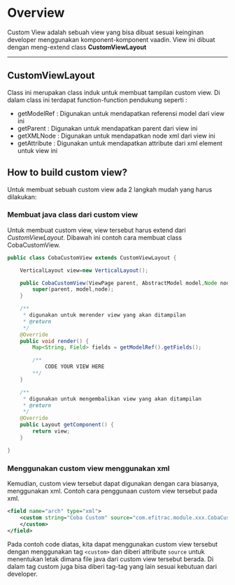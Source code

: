 # Overview
Custom View adalah sebuah view yang bisa dibuat sesuai keinginan developer menggunakan komponent-komponent vaadin.
View ini dibuat dengan meng-extend class **CustomViewLayout**

---

## CustomViewLayout
Class ini merupakan class induk untuk membuat tampilan custom view. Di dalam class ini terdapat function-function pendukung seperti :

* getModelRef : Digunakan untuk mendapatkan referensi model dari view ini
* getParent : Digunakan untuk mendapatkan parent dari view ini
* getXMLNode : Digunakan untuk mendapatkan node xml dari view ini
* getAttribute : Digunakan untuk mendapatkan attribute dari xml element untuk view ini

## How to build custom view?

Untuk membuat sebuah custom view ada 2 langkah mudah yang harus dilakukan:

### Membuat java class dari custom view

Untuk membuat custom view, view tersebut harus extend dari *CustomViewLayout*.
Dibawah ini contoh cara membuat class CobaCustomView.

```java
public class CobaCustomView extends CustomViewLayout {

    VerticalLayout view=new VerticalLayout();

    public CobaCustomView(ViewPage parent, AbstractModel model,Node node) {
        super(parent, model,node);
    }

	/**
     * digunakan untuk merender view yang akan ditampilan
     * @return
     */
    @Override
    public void render() {
        Map<String, Field> fields = getModelRef().getFields();

        /**
			CODE YOUR VIEW HERE
		**/
    }

	/**
     * digunakan untuk mengembalikan view yang akan ditampilan
     * @return
     */
    @Override
    public Layout getComponent() {
        return view;
    }

}
```
### Menggunakan custom view menggunakan xml

Kemudian, custom view tersebut dapat digunakan dengan cara biasanya, menggunakan xml.
Contoh cara penggunaan custom view tersebut pada xml.

```xml
<field name="arch" type="xml">
	<custom string="Coba Custom" source="com.efitrac.module.xxx.CobaCustomView">
	</custom>
</field>
```

Pada contoh code diatas, kita dapat menggunakan custom view tersebut dengan menggunakan tag `<custom>`
dan diberi attribute `source` untuk menentukan letak dimana file java dari custom view tersebut berada. 
Di dalam tag custom juga bisa diberi tag-tag yang lain sesuai kebutuan dari developer.


